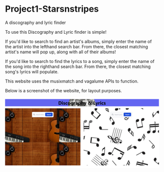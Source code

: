 # Project1-Starsnstripes
A discography and lyric finder

To use this Discography and Lyric finder is simple!

If you'd like to search to find an artist's albums, simply enter the name of the artist into the lefthand search bar. From there, the closest matching artist's name will pop up, along with all of their albums!

If you'd like to search to find the lyrics to a song, simply enter the name of the song into the righthand search bar. From there, the closest matching song's lyrics will populate.

This website uses the musixmatch and vagalume APIs to function.

Below is a screenshot of the website, for layout purposes.

![Website Screenshot](./assets/images/WebsiteScreenshot.png)